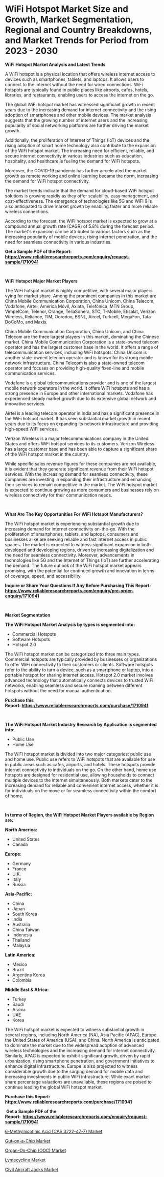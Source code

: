 <p><h1>WiFi Hotspot Market Size and Growth, Market Segmentation, Regional and Country Breakdowns, and Market Trends for Period from 2023 -  2030</h1></p><p><strong>WiFi Hotspot Market Analysis and Latest Trends</strong></p>
<p><p>A WiFi hotspot is a physical location that offers wireless internet access to devices such as smartphones, tablets, and laptops. It allows users to connect to the internet without the need for wired connections. WiFi hotspots are typically found in public places like airports, cafes, hotels, libraries, and restaurants, enabling users to access the internet on the go.</p><p>The global WiFi hotspot market has witnessed significant growth in recent years due to the increasing demand for internet connectivity and the rising adoption of smartphones and other mobile devices. The market analysis suggests that the growing number of internet users and the increasing popularity of social networking platforms are further driving the market growth.</p><p>Additionally, the proliferation of Internet of Things (IoT) devices and the rising adoption of smart home technology also contribute to the expansion of the WiFi hotspot market. The increasing need for efficient, reliable, and secure internet connectivity in various industries such as education, hospitality, and healthcare is fueling the demand for WiFi hotspots.</p><p>Moreover, the COVID-19 pandemic has further accelerated the market growth as remote working and online learning became the norm, increasing the demand for WiFi hotspot connectivity.</p><p>The market trends indicate that the demand for cloud-based WiFi hotspot solutions is growing rapidly as they offer scalability, easy management, and cost-effectiveness. The emergence of technologies like 5G and WiFi 6 is also anticipated to drive market growth by enabling faster and more reliable wireless connections.</p><p>According to the forecast, the WiFi hotspot market is expected to grow at a compound annual growth rate (CAGR) of 5.8% during the forecast period. The market's expansion can be attributed to various factors such as the increasing popularity of mobile devices, rising internet penetration, and the need for seamless connectivity in various industries.</p></p>
<p><strong>Get a Sample PDF of the Report:&nbsp; <a href="https://www.reliableresearchreports.com/enquiry/request-sample/1710941">https://www.reliableresearchreports.com/enquiry/request-sample/1710941</a></strong></p>
<p>&nbsp;</p>
<p><strong>WiFi Hotspot Major Market Players</strong></p>
<p><p>The WiFi hotspot market is highly competitive, with several major players vying for market share. Among the prominent companies in this market are China Mobile Communication Corporation, China Unicom, China Telecom, Vodafone, Airtel, América Móvil, Axiata, Telefónica, MTN Group, VimpelCom, Telenor, Orange, TeliaSonera, STC, T-Mobile, Etisalat, Verizon Wireless, Reliance, TIM, Ooredoo, BSNL, Aircel, Turkcell, MegaFon, Tata DoCoMo, and Maxis.</p><p>China Mobile Communication Corporation, China Unicom, and China Telecom are the three largest players in this market, dominating the Chinese market. China Mobile Communication Corporation is a state-owned telecom operator and has the largest customer base in the world. It offers a range of telecommunication services, including WiFi hotspots. China Unicom is another state-owned telecom operator and is known for its strong mobile network infrastructure. China Telecom is also a state-owned telecom operator and focuses on providing high-quality fixed-line and mobile communication services.</p><p>Vodafone is a global telecommunications provider and is one of the largest mobile network operators in the world. It offers WiFi hotspots and has a strong presence in Europe and other international markets. Vodafone has experienced steady market growth due to its extensive global network and innovative services.</p><p>Airtel is a leading telecom operator in India and has a significant presence in the WiFi hotspot market. It has seen substantial market growth in recent years due to its focus on expanding its network infrastructure and providing high-speed WiFi services.</p><p>Verizon Wireless is a major telecommunications company in the United States and offers WiFi hotspot services to its customers. Verizon Wireless has a large customer base and has been able to capture a significant share of the WiFi hotspot market in the country.</p><p>While specific sales revenue figures for these companies are not available, it is evident that they generate significant revenue from their WiFi hotspot services. With the increasing demand for seamless connectivity, these companies are investing in expanding their infrastructure and enhancing their services to remain competitive in the market. The WiFi hotspot market is expected to continue growing as more consumers and businesses rely on wireless connectivity for their communication needs.</p></p>
<p>&nbsp;</p>
<p><strong>What Are The Key Opportunities For WiFi Hotspot Manufacturers?</strong></p>
<p><p>The WiFi hotspot market is experiencing substantial growth due to increasing demand for internet connectivity on-the-go. With the proliferation of smartphones, tablets, and laptops, consumers and businesses alike are seeking reliable and fast internet access in public spaces. The market is expected to witness significant expansion in both developed and developing regions, driven by increasing digitalization and the need for seamless connectivity. Moreover, advancements in technologies like 5G and the Internet of Things (IoT) are further accelerating the demand. The future outlook of the WiFi hotspot market appears promising, with the potential for continued growth and innovation in terms of coverage, speed, and accessibility.</p></p>
<p><strong>Inquire or Share Your Questions If Any Before Purchasing This Report: <a href="https://www.reliableresearchreports.com/enquiry/pre-order-enquiry/1710941">https://www.reliableresearchreports.com/enquiry/pre-order-enquiry/1710941</a></strong></p>
<p>&nbsp;</p>
<p><strong>Market Segmentation</strong></p>
<p><strong>The WiFi Hotspot Market Analysis by types is segmented into:</strong></p>
<p><ul><li>Commercial Hotspots</li><li>Software Hotspots</li><li>Hotspot 2.0</li></ul></p>
<p><p>The WiFi hotspot market can be categorized into three main types. Commercial hotspots are typically provided by businesses or organizations to offer WiFi connectivity to their customers or clients. Software hotspots refer to the ability to turn a device, such as a smartphone or laptop, into a portable hotspot for sharing internet access. Hotspot 2.0 market involves advanced technology that automatically connects devices to trusted WiFi networks, enabling seamless and secure roaming between different hotspots without the need for manual authentication.</p></p>
<p><strong>Purchase this Report:&nbsp;<a href="https://www.reliableresearchreports.com/purchase/1710941">https://www.reliableresearchreports.com/purchase/1710941</a></strong></p>
<p>&nbsp;</p>
<p><strong>The WiFi Hotspot Market Industry Research by Application is segmented into:</strong></p>
<p><ul><li>Public Use</li><li>Home Use</li></ul></p>
<p><p>The WiFi hotspot market is divided into two major categories: public use and home use. Public use refers to WiFi hotspots that are available for use in public areas such as cafes, airports, and hotels. These hotspots provide internet connectivity to individuals on the go. On the other hand, home use hotspots are designed for residential use, allowing households to connect multiple devices to the internet simultaneously. Both markets cater to the increasing demand for reliable and convenient internet access, whether it is for individuals on the move or for seamless connectivity within the comfort of home.</p></p>
<p>&nbsp;</p>
<p><strong>In terms of Region, the WiFi Hotspot Market Players available by Region are:</strong></p>
<p>
    <p> <strong> North America: </strong>
        <ul>
            <li>United States</li>
            <li>Canada</li>
        </ul>
        </p> 
    <p> <strong> Europe: </strong>
        <ul>
            <li>Germany</li>
            <li>France</li>
            <li>U.K.</li>
            <li>Italy</li>
            <li>Russia</li>
        </ul>
        </p> 
    <p> <strong> Asia-Pacific: </strong>
        <ul>
            <li>China</li>
            <li>Japan</li>
            <li>South Korea</li>
            <li>India</li>
            <li>Australia</li>
            <li>China Taiwan</li>
            <li>Indonesia</li>
            <li>Thailand</li>
            <li>Malaysia</li>
        </ul>
        </p> 
    <p> <strong> Latin America: </strong>
        <ul>
            <li>Mexico</li>
            <li>Brazil</li>
            <li>Argentina Korea</li>
            <li>Colombia</li>
        </ul>
        </p> 
    <p> <strong> Middle East & Africa: </strong>
        <ul>
            <li>Turkey</li>
            <li>Saudi</li>
            <li>Arabia</li>
            <li>UAE</li>
            <li>Korea</li>
        </ul>
    </p>
    </p>
<p><p>The WiFi hotspot market is expected to witness substantial growth in several regions, including North America (NA), Asia Pacific (APAC), Europe, the United States of America (USA), and China. North America is anticipated to dominate the market due to the widespread adoption of advanced wireless technologies and the increasing demand for internet connectivity. Similarly, APAC is expected to exhibit significant growth, driven by rapid urbanization, rising smartphone penetration, and government initiatives to enhance digital infrastructure. Europe is also projected to witness considerable growth due to the surging demand for mobile data and increasing investments in public WiFi infrastructure. While exact market share percentage valuations are unavailable, these regions are poised to continue leading the global WiFi hotspot market.</p></p>
<p><strong>Purchase this Report: <a href="https://www.reliableresearchreports.com/purchase/1710941">https://www.reliableresearchreports.com/purchase/1710941</a></strong></p>
<p>&nbsp;<strong>Get a Sample PDF of the Report:&nbsp;&nbsp;<a href="https://www.reliableresearchreports.com/enquiry/request-sample/1710941">https://www.reliableresearchreports.com/enquiry/request-sample/1710941</a></strong></p>
<p><strong></strong></p>
<p><p><a href="https://medium.com/@damionrunte/decoding-6-methylnicotinic-acid-cas-3222-47-7-market-metrics-market-share-trends-and-growth-e13eea667577">6-Methylnicotinic Acid (CAS 3222-47-7) Market</a></p><p><a href="https://medium.com/@beauhagenes2023/gut-on-a-chip-market-research-report-its-history-and-forecast-2023-to-2030-a5cf2512a1c6">Gut-on-a-Chip Market</a></p><p><a href="https://medium.com/@norvalolson/organ-on-chip-ooc-market-research-report-its-history-and-forecast-2023-to-2030-88d185ed658c">Organ-On-Chip (OOC) Market</a></p><p><a href="https://medium.com/@lupeosinski/lymecycline-market-research-report-its-history-and-forecast-2023-to-2030-473759600543">Lymecycline Market</a></p><p><a href="https://github.com/NorbertYates/Market-Research-Report-List-2/blob/main/civil-aircraft-jacks-market.md">Civil Aircraft Jacks Market</a></p></p>
